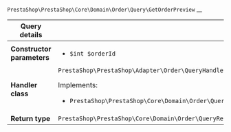 `PrestaShop\PrestaShop\Core\Domain\Order\Query\GetOrderPreview`
__

| Query details              |    |
| -------------------------- | -- |
| **Constructor parameters** | <ul> <li>`$int $orderId`</li> </ul> |
| **Handler class**          | `PrestaShop\PrestaShop\Adapter\Order\QueryHandler\GetOrderPreviewHandler`  <p> Implements: </p> <ul>  <li>`PrestaShop\PrestaShop\Core\Domain\Order\QueryHandler\GetOrderPreviewHandlerInterface`</li>  |
| **Return type** |  `PrestaShop\PrestaShop\Core\Domain\Order\QueryResult\OrderPreview`  |
